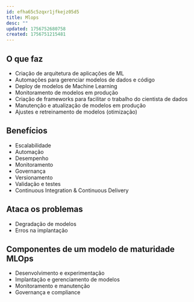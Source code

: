 ```yaml
---
id: efha65c5zqxr1jfkejz05d5
title: Mlops
desc: ""
updated: 1756752680758
created: 1756751215481
---
```


## O que faz

- Criação de arquitetura de aplicações de ML
- Automações para gerenciar modelos de dados e código
- Deploy de modelos de Machine Learning
- Monitoramento de modelos em produção
- Criação de frameworks para facilitar o trabalho do cientista de dados
- Manutenção e atualização de modelos em produção
- Ajustes e retreinamento de modelos (otimização)

## Benefícios

- Escalabilidade
- Automação
- Desempenho
- Monitoramento
- Governança
- Versionamento
- Validação e testes
- Continuous Integration & Continuous Delivery

## Ataca os problemas

- Degradação de modelos
- Erros na implantação

## Componentes de um modelo de maturidade MLOps

- Desenvolvimento e experimentação
- Implantação e gerenciamento de modelos
- Monitoramento e manutenção
- Governança e compliance
